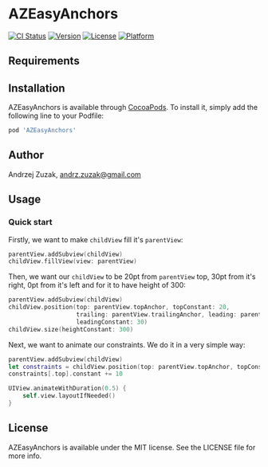 # AZEasyAnchors

[![CI Status](http://img.shields.io/travis/andzuz/AZEasyAnchors.svg?style=flat)](https://travis-ci.org/andzuz/AZEasyAnchors)
[![Version](https://img.shields.io/cocoapods/v/AZEasyAnchors.svg?style=flat)](http://cocoapods.org/pods/AZEasyAnchors)
[![License](https://img.shields.io/cocoapods/l/AZEasyAnchors.svg?style=flat)](http://cocoapods.org/pods/AZEasyAnchors)
[![Platform](https://img.shields.io/cocoapods/p/AZEasyAnchors.svg?style=flat)](http://cocoapods.org/pods/AZEasyAnchors)

## Requirements

## Installation

AZEasyAnchors is available through [CocoaPods](http://cocoapods.org). To install
it, simply add the following line to your Podfile:

```ruby
pod 'AZEasyAnchors'
```

## Author

Andrzej Zuzak, andrz.zuzak@gmail.com

## Usage 

### Quick start

Firstly, we want to make ```childView``` fill it's ```parentView```:

```swift
parentView.addSubview(childView)
childView.fillView(view: parentView)
```

Then, we want our ```childView``` to be 20pt from ```parentView``` top, 30pt from it's right, 0pt from it's left and for it to have height of 300:

```swift
parentView.addSubview(childView)
childView.position(top: parentView.topAnchor, topConstant: 20,
                   trailing: parentView.trailingAnchor, leading: parentView.leadingAnchor, 
                   leadingConstant: 30)
childView.size(heightConstant: 300)
```

Next, we want to animate our constraints. We do it in a very simple way:

```swift
parentView.addSubview(childView)
let constraints = childView.position(top: parentView.topAnchor, topConstant: 20)
constraints[.top].constant += 10

UIView.animateWithDuration(0.5) {
    self.view.layoutIfNeeded()
}
```

## License

AZEasyAnchors is available under the MIT license. See the LICENSE file for more info.
